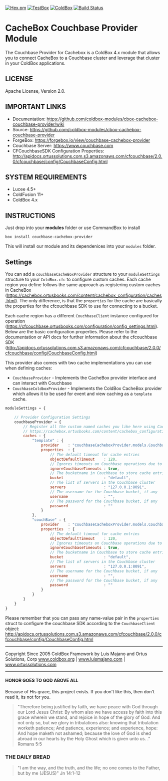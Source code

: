 [![Hex.pm](https://img.shields.io/hexpm/l/plug.svg)](http://www.apache.org/licenses/LICENSE-2.0)
[![TestBox](https://img.shields.io/badge/tested_with-TestBox-blue.svg)](https://ortussolutions.com/products/testbox)
[![ColdBox](https://img.shields.io/badge/ColdBox%20Module-Ready-green.svg)](https://ortussolutions.com/products/coldbox)
[![Build Status](https://travis-ci.org/coldbox-modules/cbox-cachebox-couchbase-provider.svg?branch=master)](https://travis-ci.org/coldbox-modules/cbox-cachebox-couchbase-provider)

# CacheBox Couchbase Provider Module

The Couchbase Provider for Cachebox is a ColdBox 4.x module that allows you to connect CacheBox to a Couchbase cluster and leverage that cluster in your ColdBox applications.

## LICENSE

Apache License, Version 2.0.

## IMPORTANT LINKS
- Documentation: https://github.com/coldbox-modules/cbox-cachebox-couchbase-provider/wiki
- Source: https://github.com/coldbox-modules/cbox-cachebox-couchbase-provider
- ForgeBox: https://forgebox.io/view/couchbase-cachebox-provider
- Couchbase Server: https://www.couchbase.com
- CFCouchbaseSDK Configuration Properties: http://apidocs.ortussolutions.com.s3.amazonaws.com/cfcouchbase/2.0.0/cfcouchbase/config/CouchbaseConfig.html

## SYSTEM REQUIREMENTS
- Lucee 4.5+
- ColdFusion 11+
- ColdBox 4.x

## INSTRUCTIONS

Just drop into your **modules** folder or use CommandBox to install

`box install couchbase-cachebox-provider`

This will install our module and its dependenices into your `modules` folder.

## Settings

You can add a `couchbaseCacheBoxProvider` structure to your `moduleSettings` structure to your `ColdBox.cfc` to configure custom caches.  Each cache region you define follows the same approach as registering custom caches in CacheBox 
(https://cachebox.ortusbooks.com/content/cachebox_configuration/caches.html). The only difference, is that the `properties` for the cache are basically the properties for the cfcouchbase SDK to use for connecting to a bucket.

Each cache region has a different `CouchbaseClient` instance configured for operation (https://cfcouchbase.ortusbooks.com/configuration/config_settings.html).  Below are the basic configuration properties.  Please refer to the documentation or API docs for further information about the cfcouchbase SDK (http://apidocs.ortussolutions.com.s3.amazonaws.com/cfcouchbase/2.0.0/cfcouchbase/config/CouchbaseConfig.html)

This provider also comes with two cache implementations you can use when defining caches:

* `CouchbaseProvider` - Implements the CacheBox provider interface and can interact with Couchbase
* `CouchbaseColdboxProvider` - Implements the ColdBox CacheBox provider which allows it to be used for event and view caching as a `template` cache.

```js
moduleSettings = {

	// Provider Configuration Settings
	couchbaseProvider = {
		// Register all the custom named caches you like here using CacheBox Syntax
		// https://cachebox.ortusbooks.com/content/cachebox_configuration/caches.html
		caches : { 
			"template" : {
				provider 	: "couchbaseCacheboxProvider.models.CouchbaseColdBoxProvider",
				properties 	: {
					// The default timeout for cache entries
					objectDefaultTimeout    : 120,
					// Ignores timeouts on Couchbase operations due to async natures
					ignoreCouchbaseTimeouts : true,
					// The bucketname in Couchbase to store cache entries under, the default value is 'default'
					bucket                  : "default",
					// The list of servers in the Couchbase cluster
					servers					: "127.0.0.1:8091",
					// The username for the Couchbase bucket, if any
					username				: "",
					// The password for the Couchbase bucket, if any
					password				: ""
				}
			},
			"couchBase" : {
				provider 	: "couchbaseCacheboxProvider.models.CouchbaseProvider",
				properties 	: {
					// The default timeout for cache entries
					objectDefaultTimeout    : 120,
					// Ignores timeouts on Couchbase operations due to async natures
					ignoreCouchbaseTimeouts : true,
					// The bucketname in Couchbase to store cache entries under, the default value is 'default'
					bucket                  : "default",
					// The list of servers in the Couchbase cluster
					servers					: "127.0.0.1:8091",
					// The username for the Couchbase bucket, if any
					username				: "",
					// The password for the Couchbase bucket, if any
					password				: ""
				}
			}
		}
	}
}
```

Please remember that you can pass any name-value pair in the `properties` struct to configure the couchbase SDK according to the `CouchbaseClient` object: http://apidocs.ortussolutions.com.s3.amazonaws.com/cfcouchbase/2.0.0/cfcouchbase/config/CouchbaseConfig.html

********************************************************************************
Copyright Since 2005 ColdBox Framework by Luis Majano and Ortus Solutions, Corp
www.coldbox.org | www.luismajano.com | www.ortussolutions.com
********************************************************************************

#### HONOR GOES TO GOD ABOVE ALL
Because of His grace, this project exists. If you don't like this, then don't read it, its not for you.

>"Therefore being justified by faith, we have peace with God through our Lord Jesus Christ:
By whom also we have access by faith into this grace wherein we stand, and rejoice in hope of the glory of God.
And not only so, but we glory in tribulations also: knowing that tribulation worketh patience;
And patience, experience; and experience, hope:
And hope maketh not ashamed; because the love of God is shed abroad in our hearts by the 
Holy Ghost which is given unto us. ." Romans 5:5

### THE DAILY BREAD
 > "I am the way, and the truth, and the life; no one comes to the Father, but by me (JESUS)" Jn 14:1-12
